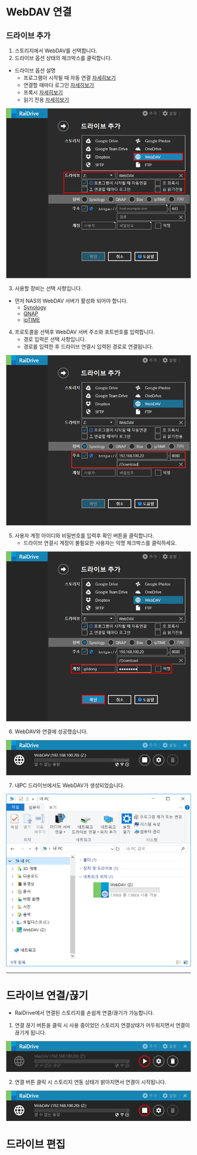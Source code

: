 # WebDAV 연결

## 드라이브 추가
  


1. 스토리지에서 WebDAV를 선택합니다.
2. 드라이브 옵션 상태의 체크박스를 클릭합니다.

- 드라이브 옵션 설명
  - 프로그램이 시작될 때 자동 연결 [자세히보기](https://github.com/bin1006/test/blob/master/automatic.md)
  - 연결할 때마다 로그인 [자세히보기](https://github.com/bin1006/test/blob/master/connection_login.md)
  - 프록시 [자세히보기](https://github.com/bin1006/test/blob/master/proxy.md#%ED%94%84%EB%A1%9D%EC%8B%9C-%EC%82%AC%EC%9A%A9)
  - 읽기 전용 [자세히보기](https://github.com/bin1006/test/blob/master/read.md)


![synology_1](/synology_1.PNG?raw=true)


3. 사용할 장비는 선택 사항입니다.
 
- 먼저 NAS의 WebDAV 서버가 활성화 되어야 합니다.
  - [Synology](https://www.synology.com/ko-kr/knowledgebase/DSM/tutorial/File_Sharing/How_to_access_files_on_Synology_NAS_with_WebDAV)
  - [QNAP](https://www.qnap.com/ko-kr/how-to/tutorial/article/webdav%EB%A5%BC-%EC%9D%B4%EC%9A%A9%ED%95%9C-qnap-%EC%9B%90%EA%B2%A9-%EC%95%A1%EC%84%B8%EC%8A%A4)
  - [ipTIME](http://iptime.com/iptime/?page_id=67&pageid=1&mod=document&keyword=raidrive&x=22&y=15&uid=18934)
  
  
4. 프로토콜을 선택후 WebDAV 서버 주소와 포트번호를 입력합니다.
   - 경로 입력은 선택 사항입니다.
   - 경로를 입력한 후 드라이브 연결시 입력된 경로로 연결됩니다.
      
![synology_2](/synology_2.PNG?raw=true)
   
   

5. 사용자 계정 아이디와 비밀번호를 입력후 확인 버튼을 클릭합니다.
   - 드라이브 연결시 계정이 불필요한 사용자는 익명 체크박스를 클릭하세요.
     
![synology_3](/synology_3.PNG?raw=true)


6. WebDAV와 연결에 성공했습니다.

![synology_4](/synology_4.png?raw=true)


7. 내PC 드라이브에서도 WebDAV가 생성되었습니다.

![synology_5](/synology_5.PNG?raw=true)


---  


# 드라이브 연결/끊기

- RaiDrive에서 연결된 스토리지를 손쉽게 연결/끊기가 가능합니다.

1. 연결 끊기 버튼을 클릭 시 사용 중이었던 스토리지 연결상태가 어두워지면서 연결이 끊기게 됩니다.

![webdav_stop](/webdav_stop.PNG?raw=true)


2. 연결 버튼 클릭 시 스토리지 연동 상태가 밝아지면서 연결이 시작됩니다.

![webdav_play](/webdav_play.PNG?raw=true)




# 드라이브 편집

